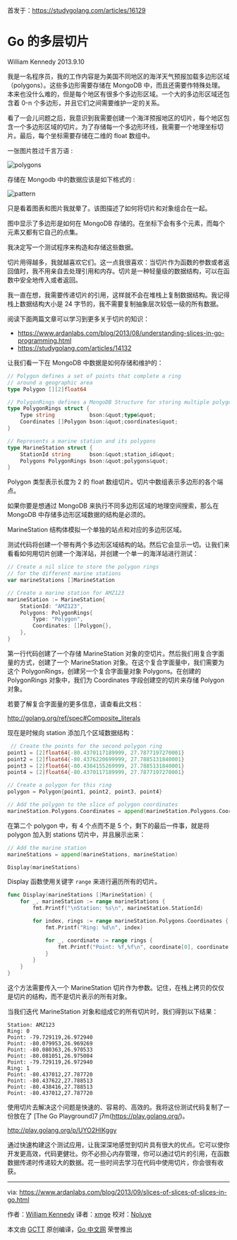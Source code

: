 首发于：https://studygolang.com/articles/16129

# Go 的多层切片

William Kennedy 2013.9.10

我是一名程序员，我的工作内容是为美国不同地区的海洋天气预报加载多边形区域（polygons）。这些多边形需要存储在 MongoDB 中，而且还需要作特殊处理。本来也没什么难的，但是每个地区有很多个多边形区域。一个大的多边形区域还包含着 0-n 个多边形，并且它们之间需要维护一定的关系。

看了一会儿问题之后，我意识到我需要创建一个海洋预报地区的切片，每个地区包含一个多边形区域的切片。为了存储每一个多边形环线，我需要一个地理坐标切片。最后，每个坐标需要存储在二维的 float 数组中。

一张图片胜过千言万语 :

![polygons](https://raw.githubusercontent.com/studygolang/gctt-images/master/slice-of-slice/1.png)

存储在 Mongodb 中的数据应该是如下格式的 :

![pattern](https://raw.githubusercontent.com/studygolang/gctt-images/master/slice-of-slice/2.png)

只是看着图表和图片我就晕了。该图描述了如何将切片和对象组合在一起。

图中显示了多边形是如何在 MongoDB 存储的。在坐标下会有多个元素，而每个元素又都有它自己的点集。

我决定写一个测试程序来构造和存储这些数据。

切片用得越多，我就越喜欢它们。这一点我很喜欢：当切片作为函数的参数或者返回值时，我不用亲自去处理引用和内存。切片是一种轻量级的数据结构，可以在函数中安全地传入或者返回。

我一直在想，我需要传递切片的引用，这样就不会在堆栈上复制数据结构。我记得栈上数据结构大小是 24 字节的，我不需要复制抽象层次较低一级的所有数据。

阅读下面两篇文章可以学习到更多关于切片的知识：

- https://www.ardanlabs.com/blog/2013/08/understanding-slices-in-go-programming.html
- https://studygolang.com/articles/14132

让我们看一下在 MongoDB 中数据是如何存储和维护的：

```go
// Polygon defines a set of points that complete a ring
// around a geographic area
type Polygon [][2]float64

// PolygonRings defines a MongoDB Structure for storing multiple polygon rings
type PolygonRings struct {
    Type string           bson:&quot;type&quot;
    Coordinates []Polygon bson:&quot;coordinates&quot;
}

// Represents a marine station and its polygons
type MarineStation struct {
    StationId string      bson:&quot;station_id&quot;
    Polygons PolygonRings bson:&quot;polygons&quot;
}
```

Polygon 类型表示长度为 2 的 float 数组切片。切片中数组表示多边形的各个端点。

如果你要是想通过 MongoDB 来执行不同多边形区域的地理空间搜索，那么在 MongoDB 中存储多边形区域数据的结构是必须的。

MarineStation 结构体模拟一个单独的站点和对应的多边形区域。

测试代码将创建一个带有两个多边形区域结构的站。然后它会显示一切。让我们来看看如何用切片创建一个海洋站，并创建一个单一的海洋站进行测试：

```go
// Create a nil slice to store the polygon rings
// for the different marine stations
var marineStations []MarineStation

// Create a marine station for AMZ123
marineStation := MarineStation{
    StationId: "AMZ123",
    Polygons: PolygonRings{
        Type: "Polygon",
        Coordinates: []Polygon{},
    },
}
```

第一行代码创建了一个存储 MarineStation 对象的空切片。然后我们用复合字面量的方式，创建了一个 MarineStation 对象。在这个复合字面量中，我们需要为这个 PolygonRings，创建另一个复合字面量对象 Polygons。在创建的 PolygonRings 对象中，我们为 Coordinates 字段创建空的切片来存储 Polygon 对象。

若要了解复合字面量的更多信息，请查看此文档：

http://golang.org/ref/spec#Composite_literals

现在是时候向 station 添加几个区域数据结构：

```go
 // Create the points for the second polygon ring
point1 = [2]float64{-80.4370117189999, 27.7877197270001}
point2 = [2]float64{-80.4376220699999, 27.7885131840001}
point3 = [2]float64{-80.4384155269999, 27.7885131840001}
point4 = [2]float64{-80.4370117189999, 27.7877197270001}

// Create a polygon for this ring
polygon = Polygon{point1, point2, point3, point4}

// Add the polygon to the slice of polygon coordinates
marineStation.Polygons.Coordinates = append(marineStation.Polygons.Coordinates, polygon)
 ```

在第二个 polygon 中，有 4 个点而不是 5 个，剩下的最后一件事，就是将 polygon 加入到 stations 切片中，并且展示出来：

```go
// Add the marine station
marineStations = append(marineStations, marineStation)

Display(marineStations)
```

Display 函数使用关键字 `range` 来进行遍历所有的切片。

```go
func Display(marineStations []MarineStation) {
    for _, marineStation := range marineStations {
        fmt.Printf("\nStation: %s\n", marineStation.StationId)

        for index, rings := range marineStation.Polygons.Coordinates {
            fmt.Printf("Ring: %d\n", index)

            for _, coordinate := range rings {
                fmt.Printf("Point: %f,%f\n", coordinate[0], coordinate[1])
            }
        }
    }
}
```

这个方法需要传入一个 MarineStation 切片作为参数。记住，在栈上拷贝的仅仅是切片的结构，而不是切片表示的所有对象。

当我们迭代 MarineStation 对象和组成它的所有切片时，我们得到以下结果：

```
Station: AMZ123
Ring: 0
Point: -79.729119,26.972940
Point: -80.079953,26.969269
Point: -80.080363,26.970533
Point: -80.081051,26.975004
Point: -79.729119,26.972940
Ring: 1
Point: -80.437012,27.787720
Point: -80.437622,27.788513
Point: -80.438416,27.788513
Point: -80.437012,27.787720
```

使用切片去解决这个问题是快速的、容易的、高效的。我将这份测试代码复制了一份放在了 [The Go Playground]7 j7m(https://play.golang.org/)。

http://play.golang.org/p/UYO2HIKggy

通过快速构建这个测试应用，让我深深地感觉到切片具有很大的优点。它可以使你开发更高效，代码更健壮。你不必担心内存管理，你可以通过切片的引用，在函数数据传递时传递较大的数据。花一些时间去学习在代码中使用切片，你会很有收获。

---

via: https://www.ardanlabs.com/blog/2013/09/slices-of-slices-of-slices-in-go.html

作者：[William Kennedy](https://github.com/ardanlabs/gotraining)
译者：[xmge](https://github.com/xmge)
校对：[Noluye](https://github.com/Noluye)

本文由 [GCTT](https://github.com/studygolang/GCTT) 原创编译，[Go 中文网](https://studygolang.com/) 荣誉推出
